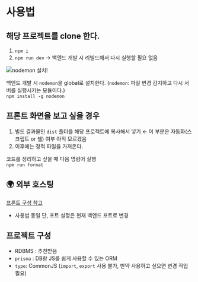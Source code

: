 # 사용법

## 해당 프로젝트를 clone 한다.

1. `npm i`
2. `npm run dev` → 백엔드 개발 시 리빌드해서 다시 실행할 필요 없음

![nodemon 설치!](https://img.shields.io/badge/nodemon%20%EC%84%A4%EC%B9%98%21-red?style=flat&logoColor=white)

백엔드 개발 시 `nodemon`을 global로 설치한다. (`nodemon`: 파일 변경 감지하고 다시 서버를 실행시키는 모듈이다.)  
`npm install -g nodemon`

## 프론트 화면을 보고 싶을 경우

1. 빌드 결과물인 `dist` 폴더를 해당 프로젝트에 복사해서 넣기 ← 이 부분은 자동화(스크립트 or 쉘) 여부 아직 모르겠음
2. 이후에는 정적 파일을 가져온다.

코드를 정리하고 싶을 때 다음 명령어 실행  
`npm run format`

## 🌍 외부 호스팅

[프론트 구성 참고](https://github.com/qornwh/boilerplate-vite-react-js/blob/main/README.md#-%EC%99%B8%EB%B6%80-%ED%98%B8%EC%8A%A4%ED%8C%85)

- 사용법 동일 단, 포트 설정은 현재 백엔드 포트로 변경

## 프로젝트 구성

- RDBMS : 추천받음
- `prisma` : DB랑 JS를 쉽게 사용할 수 있는 ORM
- `type`: CommonJS (`import`, `export` 사용 불가, 만약 사용하고 싶으면 변경 작업 필요)
